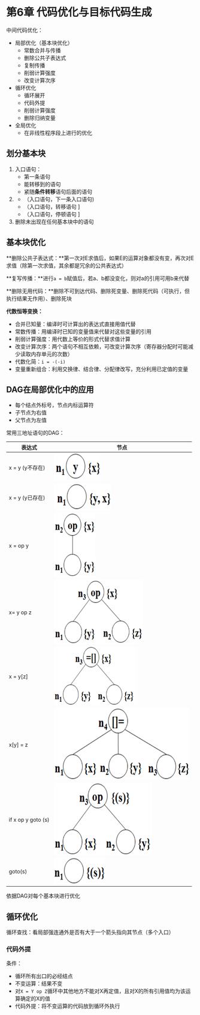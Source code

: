 # 第6章 代码优化与目标代码生成

中间代码优化：

- 局部优化（基本块优化）
  - 常数合并与传播
  - 删除公共子表达式
  - 复制传播
  - 削弱计算强度
  - 改变计算次序
- 循环优化
  - 循环展开
  - 代码外提
  - 削弱计算强度
  - 删除归纳变量
- 全局优化
  - 在非线性程序段上进行的优化



## 划分基本块

1. 入口语句：
   - 第一条语句
   - 能转移到的语句
   - 紧随**条件转移**语句后面的语句
2. - （入口语句，下一条入口语句)
   - （入口语句，转移语句 ]
   - （入口语句，停顿语句 ]
3. 删除未出现在任何基本块中的语句



## 基本块优化

**删除公共子表达式：**第一次对E求值后，如果E的运算对象都没有变，再次对E求值（除第一次求值，其余都是冗余的公共表达式）

**复写传播：**进行`a = b`赋值后，若a、b都没变化，则对a的引用可用b来代替

**删除无用代码：**删除不可到达代码、删除死变量、删除死代码（可执行，但执行结果无作用）、删除死块

**代数恒等变换：**

- 合并已知量：编译时可计算出的表达式直接用值代替
- 常数传播：用编译时已知的变量值来代替对这些变量的引用
- 削弱计算强度：用代数上等价的形式代替求值计算
- 改变计算次序：两个语句不相互依赖，可改变计算次序（寄存器分配时可能减少读取内存单元的次数）
- 代数化简：`i = -(-i)`
- 变量重新组合：利用交换律、结合律、分配律改写，充分利用已定值的变量



## DAG在局部优化中的应用

- 每个结点外标号，节点内标运算符
- 子节点为右值
- 父节点为左值

常用三地址语句的DAG：

| 表达式             | 节点                                                         |
| ------------------ | ------------------------------------------------------------ |
| x = y (y不存在)    | <img src="image/image-20241208201412890.png" alt="image-20241208201412890" style="zoom:67%;" /> |
| x = y (y已存在)    | <img src="image/image-20241208201423921.png" alt="image-20241208201423921" style="zoom:67%;" /> |
| x = op y           | <img src="image/image-20241208201454027.png" alt="image-20241208201454027" style="zoom:67%;" /> |
| x= y op z          | <img src="image/image-20241208201613432.png" alt="image-20241208201613432" style="zoom:67%;" /> |
| x = y[z]           | <img src="image/image-20241208201634155.png" alt="image-20241208201634155" style="zoom:67%;" /> |
| x[y] = z           | <img src="image/image-20241208201846017.png" alt="image-20241208201846017" style="zoom:67%;" /> |
| if x op y goto (s) | <img src="image/image-20241208202041018.png" alt="image-20241208202041018" style="zoom:67%;" /> |
| goto(s)            | <img src="image/image-20241208202054844.png" alt="image-20241208202054844" style="zoom:67%;" /> |

依据DAG对每个基本块进行优化



## 循环优化

循环查找：看局部强连通外是否有大于一个箭头指向其节点（多个入口）

### 代码外提

条件：

- 循环所有出口的必经结点
- 不变运算：结果不变
- 对`X = Y op Z`循环中其他地方不能对X再定值，且对X的所有引用值均为该运算确定的X的值
- 代码外提：将不变运算的代码放到循环外执行